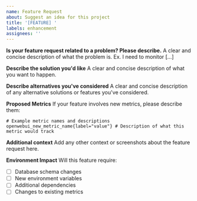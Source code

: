 ```yaml
---
name: Feature Request
about: Suggest an idea for this project
title: '[FEATURE] '
labels: enhancement
assignees: ''
---
```


**Is your feature request related to a problem? Please describe.**
A clear and concise description of what the problem is. Ex. I need to monitor [...]

**Describe the solution you'd like**
A clear and concise description of what you want to happen.

**Describe alternatives you've considered**
A clear and concise description of any alternative solutions or features you've considered.

**Proposed Metrics**
If your feature involves new metrics, please describe them:
```
# Example metric names and descriptions
openwebui_new_metric_name{label="value"} # Description of what this metric would track
```

**Additional context**
Add any other context or screenshots about the feature request here.

**Environment Impact**
Will this feature require:
- [ ] Database schema changes
- [ ] New environment variables
- [ ] Additional dependencies
- [ ] Changes to existing metrics
